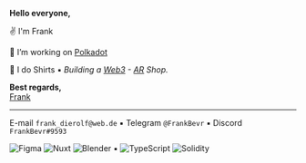 **Hello everyone,**

 ✌️ I'm Frank 

🔭 I’m working on [Polkadot](https://polkadot.network/)

:shirt: I do Shirts ▪️  *Building a [Web3](https://en.wikipedia.org/wiki/Web3) - [AR](https://en.wikipedia.org/wiki/WebAR) Shop.*

**Best regards,**  
[Frank](https://en.wikipedia.org/wiki/KISS_principle)

---
E-mail `frank_dierolf@web.de` ▪️ Telegram `@FrankBevr` ▪️  Discord `FrankBevr#9593`

![Figma](https://img.shields.io/badge/-Figma-000?&logo=Figma) 
![Nuxt](https://img.shields.io/badge/-Nuxt-000?&logo=Nuxt.js) 
![Blender](https://img.shields.io/badge/-Blender-000?&logo=Blender) ▪️
![TypeScript](https://img.shields.io/badge/-TypeScript-000?&logo=TypeScript&style=flat-square)
![Solidity](https://img.shields.io/badge/-Solidity-000?&logo=Solidity&style=flat-square)
